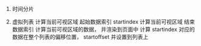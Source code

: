 1. 时间分片

2. 虚拟列表
计算当前可视区域 起始数据索引 startindex
计算当前可视区域 结束数据索引 
计算当前可视区域的数据， 并渲染到页面中
计算 startindex 对应的数据在整个列表的偏移位置， startoffset 并设置到列表上